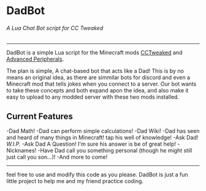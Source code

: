 # DadBot

###### A Lua Chat Bot script for CC Tweaked

---

DadBot is a simple Lua script for the Minecraft mods [CCTweaked](https://www.curseforge.com/minecraft/mc-mods/cc-tweaked/files/4630521) and [Advanced Peripherals](https://www.curseforge.com/minecraft/mc-mods/advanced-peripherals).

The plan is simple, A chat-based bot that acts like a Dad!
This is by no means an original idea, as there are simmilar bots for discord and even a Minecraft mod that tells jokes when you connect to a server.
Our bot wants to take these concepts and both expand apon the idea, and also make it easy to upload to any modded server with these two mods installed.

## Current Features

-Dad Math!
    -Dad can perform simple calculations!
-Dad Wiki!
    -Dad has seen and heard of many things in Minecraft! tap his well of knowledge!
-Ask Dad! *W.I.P.*
    -Ask Dad A Question! I'm sure his answer is be of great help!
-Nicknames!
    -Have Dad call you something personal (though he might still just call you son...)!
-And more to come!

---

feel free to use and modify this code as you please. DadBot is just a fun little project to help me and my friend practice coding.
